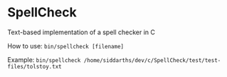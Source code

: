 # SpellCheck
Text-based implementation of a spell checker in C

How to use: ```bin/spellcheck [filename]```

Example: ```bin/spellcheck /home/siddarths/dev/c/SpellCheck/test/test-files/tolstoy.txt```

